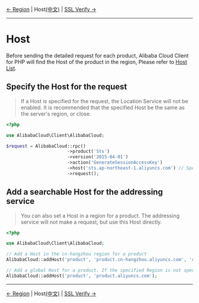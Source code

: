 [← Region](5-Region-EN.md) | Host[(中文)](6-Host-CN.md) | [SSL Verify →](7-Verify-EN.md)
***

# Host
Before sending the detailed request for each product, Alibaba Cloud Client for PHP will find the Host of the product in the region, Please refer to [Host List][endpoints].

## Specify the Host for the request
> If a Host is specified for the request, the Location Service will not be enabled. It is recommended that the specified Host be the same as the server's region, or close.
```php
<?php

use AlibabaCloud\Client\AlibabaCloud;

$request = AlibabaCloud::rpc()
                       ->product('Sts')
                       ->version('2015-04-01')
                       ->action('GenerateSessionAccessKey')
                       ->host('sts.ap-northeast-1.aliyuncs.com') // Specify the Host
                       ->request();
```

## Add a searchable Host for the addressing service
> You can also set a Host in a region for a product. The addressing service will not make a request, but use this Host directly.

```php
<?php

use AlibabaCloud\Client\AlibabaCloud;

// Add a Host in the cn-hangzhou region for a product
AlibabaCloud::addHost('product', 'product.cn-hangzhou.aliyuncs.com', 'cn-hangzhou');

// Add a global Host for a product. If the specified Region is not specified Host, the global Host will be used.
AlibabaCloud::addHost('product', 'product.aliyuncs.com');
```

***
[← Region](5-Region-EN.md) | Host[(中文)](6-Host-CN.md) | [SSL Verify →](7-Verify-EN.md)

[endpoints]: https://developer.aliyun.com/endpoints
